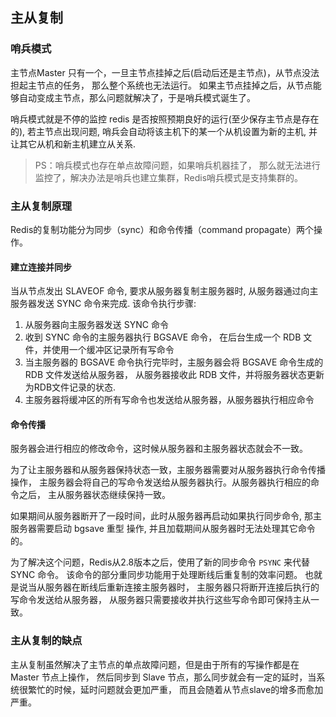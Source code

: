 ## 主从复制
### 哨兵模式
主节点Master 只有一个，一旦主节点挂掉之后(启动后还是主节点)，从节点没法担起主节点的任务，
那么整个系统也无法运行。
如果主节点挂掉之后，从节点能够自动变成主节点，那么问题就解决了，于是哨兵模式诞生了。

哨兵模式就是不停的监控 redis 是否按照预期良好的运行(至少保存主节点是存在的), 若主节点出现问题,
哨兵会自动将该主机下的某一个从机设置为新的主机, 并让其它从机和新主机建立从关系.
> PS：哨兵模式也存在单点故障问题，如果哨兵机器挂了，
那么就无法进行监控了，解决办法是哨兵也建立集群，Redis哨兵模式是支持集群的。

### 主从复制原理
Redis的复制功能分为同步（sync）和命令传播（command propagate）两个操作。

#### 建立连接并同步
当从节点发出 SLAVEOF 命令, 要求从服务器复制主服务器时, 从服务器通过向主服务器发送 SYNC 命令来完成.
该命令执行步骤:
 1. 从服务器向主服务器发送 SYNC 命令
 2. 收到 SYNC 命令的主服务器执行 BGSAVE 命令，
        在后台生成一个 RDB 文件，并使用一个缓冲区记录所有写命令
 3. 当主服务器的 BGSAVE 命令执行完毕时，主服务器会将 BGSAVE 命令生成的 RDB 文件发送给从服务器，
        从服务器接收此 RDB 文件，并将服务器状态更新为RDB文件记录的状态.
 4. 主服务器将缓冲区的所有写命令也发送给从服务器，从服务器执行相应命令
 
#### 命令传播
服务器会进行相应的修改命令，这时候从服务器和主服务器状态就会不一致。

为了让主服务器和从服务器保持状态一致，主服务器需要对从服务器执行命令传播操作，
主服务器会将自己的写命令发送给从服务器执行。从服务器执行相应的命令之后，
主从服务器状态继续保持一致。

如果期间从服务器断开了一段时间，此时从服务器再启动如果执行同步命令, 那主服务器需要启动 bgsave 重型
操作, 并且加载期间从服务器时无法处理其它命令的。

为了解决这个问题，Redis从2.8版本之后，使用了新的同步命令 `PSYNC` 来代替 SYNC 命令。
该命令的部分重同步功能用于处理断线后重复制的效率问题。
也就是说当从服务器在断线后重新连接主服务器时，
主服务器只将断开连接后执行的写命令发送给从服务器，
从服务器只需要接收并执行这些写命令即可保持主从一致。


### 主从复制的缺点
主从复制虽然解决了主节点的单点故障问题，但是由于所有的写操作都是在 Master 节点上操作，
然后同步到 Slave 节点，那么同步就会有一定的延时，当系统很繁忙的时候，延时问题就会更加严重，
而且会随着从节点slave的增多而愈加严重。

